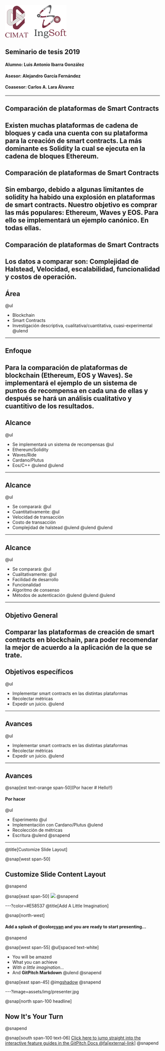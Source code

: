 ![Logo](doc/assets/logo_ingsoft_200x1081.png)

## Seminario de tesis 2019
#### Alumno: Luis Antonio Ibarra González
#### Asesor: Alejandro García Fernández
#### Coasesor: Carlos A. Lara Álvarez

---

## Comparación de plataformas de Smart Contracts
Existen muchas plataformas de cadena de bloques y cada una cuenta con su plataforma para la creación de smart contracts. La más dominante es Solidity la cual se ejecuta en la cadena de bloques Ethereum.
---

## Comparación de plataformas de Smart Contracts
Sin embargo, debido a algunas limitantes de solidity ha habido una explosión en plataformas de smart contracts. 
Nuestro objetivo es comprar las más populares: Ethereum, Waves y EOS. Para ello se implementará un ejemplo canónico. En todas ellas.
---

## Comparación de plataformas de Smart Contracts
Los datos a comparar son: Complejidad de Halstead, Velocidad, escalabilidad, funcionalidad y costos de operación.
---
## Área
@ul
- Blockchain
- Smart Contracts
- Investigación descriptiva, cualitativa/cuantitativa, cuasi-experimental
@ulend
---
## Enfoque
Para la comparación de plataformas de blockchain (Ethereum, EOS y Waves). Se implementará el ejemplo de un sistema de puntos de recompensa en cada una de ellas y después se hará un análisis cualitativo y cuantitivo de los resultados.
---
## Alcance
@ul
- Se implementará un sistema de recompensas
@ul
- Ethereum/Solidity
- Waves/Ride
- Cardano/Plutus
- Eos/C++
@ulend
@ulend
---
## Alcance
@ul
- Se comparará:
@ul
- Cuantitativamente:
@ul
- Velocidad de transacción
- Costo de transacción
- Complejidad de halstead
@ulend
@ulend
@ulend
---
## Alcance
@ul
- Se comparará:
@ul
- Cualitativamente:
@ul
- Facilidad de desarrollo
- Funcionalidad
- Algoritmo de consenso
- Métodos de autenticación
@ulend
@ulend
@ulend
---
## Objetivo General
Comparar las plataformas de creación de smart contracts en blockchain, para poder recomendar la mejor de acuerdo a la aplicación de la que se trate.
---
## Objetivos específicos
@ul
- Implementar smart contracts en las distintas plataformas
- Recolectar métricas
- Expedir un juicio.
@ulend
---
## Avances
@ul
- Implementar smart contracts en las distintas plataformas
- Recolectar métricas
- Expedir un juicio.
@ulend
---
## Avances
@snap[est text-orange span-50](Por hacer # Hello!!)
#### Por hacer
@ul
- Esperimento
@ul
- Implementación con Cardano/Plutus
@ulend
- Recolección de métricas
- Escritura
@ulend
@snapend
---
@title[Customize Slide Layout]

@snap[west span-50]
## Customize Slide Content Layout
@snapend

@snap[east span-50]
![](assets/img/presentation.png)
@snapend

---?color=#E58537
@title[Add A Little Imagination]

@snap[north-west]
#### Add a splash of @color[cyan](**color**) and you are ready to start presenting...
@snapend

@snap[west span-55]
@ul[spaced text-white]
- You will be amazed
- What you can achieve
- *With a little imagination...*
- And **GitPitch Markdown**
@ulend
@snapend

@snap[east span-45]
@img[shadow](assets/img/conference.png)
@snapend

---?image=assets/img/presenter.jpg

@snap[north span-100 headline]
## Now It's Your Turn
@snapend

@snap[south span-100 text-06]
[Click here to jump straight into the interactive feature guides in the GitPitch Docs @fa[external-link]](https://gitpitch.com/docs/getting-started/tutorial/)
@snapend
